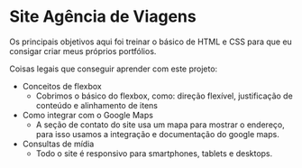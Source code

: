 # Site Agência de Viagens


Os principais objetivos aqui foi treinar  o básico de HTML e CSS para que eu consigar criar meus próprios portfólios.

Coisas legais que conseguir aprender com este projeto:
 - Conceitos de flexbox
	-	Cobrimos o básico do flexbox, como: direção flexível, justificação de conteúdo e alinhamento de itens
 - Como integrar com o Google Maps
	 - A seção de contato do site usa um mapa para mostrar o endereço, para isso usamos a integração e documentação do google maps.
 - Consultas de mídia
	 - Todo o site é responsivo para smartphones, tablets e desktops.
 
